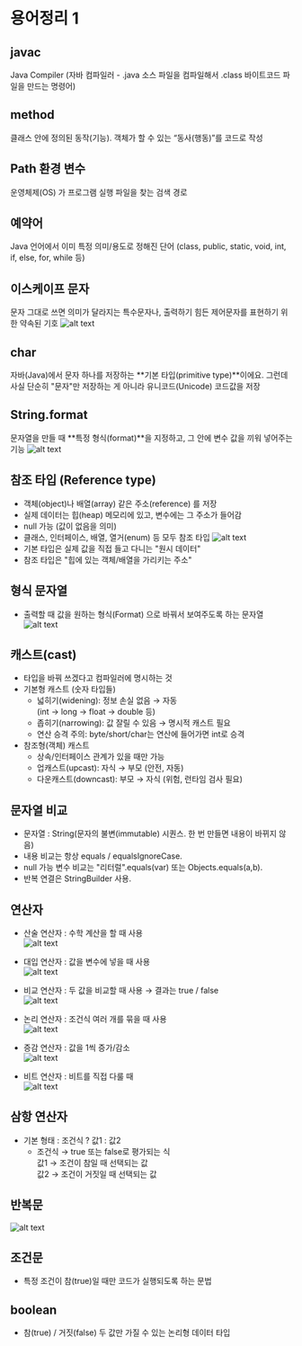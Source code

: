 # 용어정리 1
## javac 
 Java Compiler (자바 컴파일러 - .java 소스 파일을 컴파일해서 .class 바이트코드 파일을 만드는 명령어)

## method
클래스 안에 정의된 동작(기능). 객체가 할 수 있는 “동사(행동)”를 코드로 작성

## Path 환경 변수
운영체제(OS) 가 프로그램 실행 파일을 찾는 검색 경로

## 예약어
Java 언어에서 이미 특정 의미/용도로 정해진 단어 (class, public, static, void, int, if, else, for, while 등)

## 이스케이프 문자
문자 그대로 쓰면 의미가 달라지는 특수문자나, 출력하기 힘든 제어문자를 표현하기 위한 약속된 기호
![alt text](/img/image-3.png)

## char
자바(Java)에서 문자 하나를 저장하는 **기본 타입(primitive type)**이에요. 그런데 사실 단순히 "문자"만 저장하는 게 아니라 유니코드(Unicode) 코드값을 저장

## String.format
문자열을 만들 때 **특정 형식(format)**을 지정하고, 그 안에 변수 값을 끼워 넣어주는 기능
![alt text](/img/image-6.png)

## 참조 타입 (Reference type)
- 객체(object)나 배열(array) 같은 주소(reference) 를 저장
- 실제 데이터는 힙(heap) 메모리에 있고, 변수에는 그 주소가 들어감
- null 가능 (값이 없음을 의미)
- 클래스, 인터페이스, 배열, 열거(enum) 등 모두 참조 타입
![alt text](/img/image-8.png)
- 기본 타입은 실제 값을 직접 들고 다니는 "원시 데이터"
- 참조 타입은 "힙에 있는 객체/배열을 가리키는 주소"

## 형식 문자열
- 출력할 때 값을 원하는 형식(Format) 으로 바꿔서 보여주도록 하는 문자열
![alt text](/img/image-9.png)

## 캐스트(cast)
- 타입을 바꿔 쓰겠다고 컴파일러에 명시하는 것
- 기본형 캐스트 (숫자 타입들)
  - 넓히기(widening): 정보 손실 없음 → 자동  
    (int → long → float → double 등)
  - 좁히기(narrowing): 값 잘릴 수 있음 → 명시적 캐스트 필요
  - 연산 승격 주의: byte/short/char는 연산에 들어가면 int로 승격
- 참조형(객체) 캐스트
  - 상속/인터페이스 관계가 있을 때만 가능
  - 업캐스트(upcast): 자식 → 부모 (안전, 자동)
  - 다운캐스트(downcast): 부모 → 자식 (위험, 런타임 검사 필요)

## 문자열 비교
- 문자열 : String(문자의 불변(immutable) 시퀀스. 한 번 만들면 내용이 바뀌지 않음)
- 내용 비교는 항상 equals / equalsIgnoreCase.
- null 가능 변수 비교는 "리터럴".equals(var) 또는 Objects.equals(a,b).
- 반복 연결은 StringBuilder 사용.


## 연산자
- 산술 연산자 : 수학 계산을 할 때 사용  
![alt text](/img/image-16.png)

- 대입 연산자 : 값을 변수에 넣을 때 사용  
![alt text](/img/image-17.png)

- 비교 연산자 : 두 값을 비교할 때 사용 → 결과는 true / false  
![alt text](/img/image-18.png)  

- 논리 연산자 : 조건식 여러 개를 묶을 때 사용  
![alt text](/img/image-19.png)

- 증감 연산자 : 값을 1씩 증가/감소  
![alt text](/img/image-20.png) 

- 비트 연산자 : 비트를 직접 다룰 때  
![alt text](/img/image-21.png)

## 삼항 연산자  
- 기본 형태 : 조건식 ? 값1 : 값2  
  - 조건식 → true 또는 false로 평가되는 식  
    값1 → 조건이 참일 때 선택되는 값  
    값2 → 조건이 거짓일 때 선택되는 값

## 반복문
![alt text](/img/image-25.png)  

## 조건문
- 특정 조건이 참(true)일 때만 코드가 실행되도록 하는 문법

## boolean
- 참(true) / 거짓(false) 두 값만 가질 수 있는 논리형 데이터 타입


